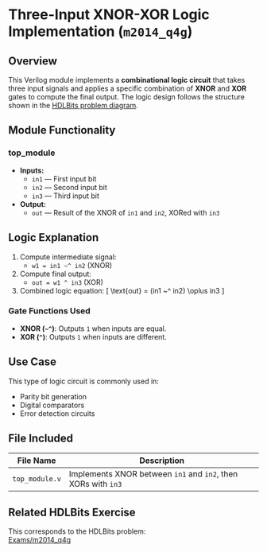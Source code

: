 # Three-Input XNOR-XOR Logic Implementation (`m2014_q4g`)

## Overview
This Verilog module implements a **combinational logic circuit** that takes three input signals and applies a specific combination of **XNOR** and **XOR** gates to compute the final output. The logic design follows the structure shown in the [HDLBits problem diagram](https://hdlbits.01xz.net/wiki/File:Exams_m2014q4g.png).

## Module Functionality

### top_module
- **Inputs:**
  - `in1` — First input bit
  - `in2` — Second input bit
  - `in3` — Third input bit
- **Output:**
  - `out` — Result of the XNOR of `in1` and `in2`, XORed with `in3`

## Logic Explanation

1. Compute intermediate signal:
   - `w1 = in1 ~^ in2` (XNOR)
2. Compute final output:
   - `out = w1 ^ in3` (XOR)
3. Combined logic equation:
   \[
   \text{out} = (in1 ~^ in2) \oplus in3
   \]

### Gate Functions Used
- **XNOR (`~^`)**: Outputs `1` when inputs are equal.
- **XOR (`^`)**: Outputs `1` when inputs are different.

## Use Case

This type of logic circuit is commonly used in:
- Parity bit generation
- Digital comparators
- Error detection circuits

## File Included

| File Name       | Description                                           |
|------------------|-------------------------------------------------------|
| `top_module.v`   | Implements XNOR between `in1` and `in2`, then XORs with `in3` |

## Related HDLBits Exercise

This corresponds to the HDLBits problem:  
[Exams/m2014_q4g](https://hdlbits.01xz.net/wiki/Exams/m2014_q4g)
